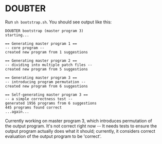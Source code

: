 # DOUBTER

Run `sh bootstrap.sh`.
You should see output like this:

```
DOUBTER bootstrap (master program 3)
starting...

== Generating master program 1 ==
-- core program --
created new program from 1 suggestions

== Generating master program 2 ==
-- dividing into multiple patch files --
created new program from 5 suggestions

== Generating master program 3 ==
-- introducing program permutation --
created new program from 6 suggestions

== Self-generating master program 3 ==
-- a simple correctness test --
generated 1956 programs from 6 suggestions
445 programs found correct
...again...
```

Currently working on master program 3, which introduces permutation of the output program.
It's not correct right now -- It needs tests to ensure the output program actually does what it should; currently, it considers correct evaluation of the output program to be 'correct'.